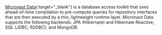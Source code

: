 [Micronaut Data](https://micronaut-projects.github.io/micronaut-data/latest/guide/){:target="_blank"} is a database access toolkit that uses ahead-of-time compilation to pre-compute queries for repository interfaces that are then executed by a thin, lightweight runtime layer. Micronaut Data supports the following backends: JPA (Hibernate) and Hibernate Reactive; SQL (JDBC, R2DBC); and MongoDB.
